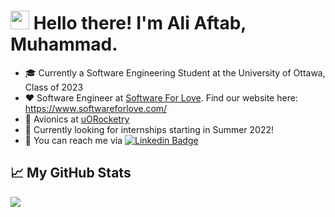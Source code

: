 <!-- Text -->


# <img src="https://raw.githubusercontent.com/MartinHeinz/MartinHeinz/master/wave.gif" width="30px"> Hello there! I'm Ali Aftab, Muhammad.

- 🎓 Currently a Software Engineering Student at the University of Ottawa, Class of 2023
- ❤️ Software Engineer at [Software For Love](https://github.com/Software-For-Love/software-for-love-site). Find our website here: https://www.softwareforlove.com/
- 🚀 Avionics at [uORocketry](https://github.com/uorocketry/rocket-code-2020)
- 🙋 Currently looking for internships starting in Summer 2022!
- 💬 You can reach me via [![Linkedin Badge](https://img.shields.io/badge/-Ali-blue?style=flat-square&logo=Linkedin&logoColor=white&link=https://www.linkedin.com/in/ali-aftab-muhammad/)](https://www.linkedin.com/in/ali-aftab-muhammad/)

## &#x1f4c8; My GitHub Stats

<img align="center" src="https://github-readme-stats.vercel.app/api/?username=Renfrew100&theme=dark&hide=stars"/>
<br/>

